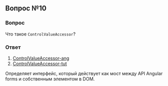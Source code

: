 ## Вопрос №10

### Вопрос 

 Что такое `ControlValueAccessor`? 

### Ответ

1) [ControlValueAccessor-ang](https://angular.dev/api/forms/ControlValueAccessor) 
2) [ControlValueAccessor-tut](https://medium.com/@majdasab/implementing-control-value-accessor-in-angular-1b89f2f84ebf) 

Определяет интерфейс, который действует как мост между API Angular forms и собственным элементом в DOM.
  